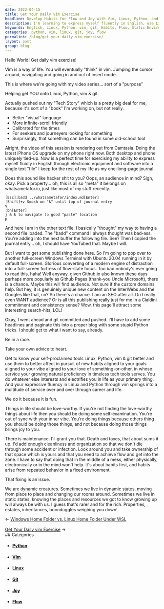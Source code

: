 ```yaml
---
date: 2022-04-15
title: Get Your Daily vim Exercise
headline: Develop Habits for Flow and Joy with Vim, Linux, Python, and Git
description: I'm learning to express myself fluently in English, use Linux, Python, vim, and git, and focus on joy-filled habits. I'm also recognizing the importance of maintenance and organization to achieve flow, but understand the difficulty of developing habits in a constantly changing environment. I'm exploring the luxuries of static environments, like properties and inheritances, and how they can help with habit formation.
keywords: English, Linux, Python, vim, git, Habits, Flow, Static Environments, Properties, Estates, Inheritances, Electronic Equipment, Software, Love-worthy, Joy, Maintenance, Organization, Zone, Environment, Changing
categories: python, vim, linux, git, joy, flow
permalink: /blog/get-your-daily-vim-exercise/
layout: post
group: blog
---
```



Hello World! Get daily vim exercise!

Vim is a way of life. You will eventually "think" in vim. Jumping the cursor
around, navigating and going in and out of insert mode.

This is where we're going with my video series... sort of a "purpose"

Helping get YOU onto Linux, Python, vim & git.

Actually pushed out my "Tech Story" which is a pretty big deal for me, because
it's sort of a "book" I'm working on, but not really.

- Better "visual" language
- More infinite-scroll friendly
- Calibrated for the times
- For seekers and journeyers looking for something
- Surprisingly, that something can be found in some old-school tool

Alright, the video of this session is rendering out from Camtasia. Doing the
latest iPhone OS upgrade on my phone right now. Both desktop and phone uniquely
tied-up. Now is a perfect time for exercising my ability to express myself
fluidly in English through electronic equipment and software into a single text
"file" I keep for the rest of my life as my one-long-page journal.

Does this sound like hacker shit to you? Oops, an audience in mind? Sigh, okay.
Pick a property... oh, this is all so "meta" it belongs on whatsametafor.io,
just like most of my stuff recently.

    [Esc]:badd ../whatsametafor/index.md[Enter]
    [Shift]+v Smosh on "k" until top of journal entry
    y
    :bn[Enter]
    j & k to navigate to good "paste" location
    p

And here I am in the other text file. I basically "thought" my way to having a
second file loaded. The "badd" command I always thought was bad-ass. You're
adding into the next buffer the following file. See? Then I copied the journal
entry... oh, I should have YouTubed that. Maybe I will.

But I want to get some publishing done here. So I'm going to pop over to
another full-screen Windows Terminal with Ubuntu 20.04 running in it by default
full-screen. Glorious converting of a modern engine of distraction into a
full-screen fortress of flow-state focus. Too bad nobody's ever going to read
this, haha! Well anyway, given Github.io also known these days perhaps more
popularly as Github Pages (thank-you Uncle Microsoft), there is a chance. Maybe
this will find audience. Not sure if the custom domains help. But hey, it is
genuinely unique new content on the InterWebs and the Googles like that, no? So
there's a chance. I am an SEO after all. Do I really even WANT audience? Or is
all this publishing really just for me in a Cialdini commitment and consistency
sense? Wow, this page'll attract some interesting search-hits, LOL!

Okay, I went ahead and git committed and pushed. I'll have to add some
headlines and paginate this into a proper blog with some stupid Python tricks.
I should get to what I want to say, already.

Be in a race.

Take your own advice to heart.

Get to know your self-proclaimed tools Linux, Python, vim & git better and use
them to better affect in pursuit of new habits aligned to your goals aligned to
your vibe aligned to your love of something-or-other, in whose service your
growing natural proficiency in timeless tech tools serves. You do whatever else
interests and electrifies you in life as your primary thing. And your
expressive fluency in Linux and Python through vim springs into a multitude of
service over and over through career and life.

We do it because it is fun.

Things in life should be love-worthy. If you're not finding the love-worthy
things about life then you should be doing some self-examination. You're out of
sync with your inner vibe. You're doing things because others thing you should
be doing those things, and not because doing those things brings joy to you.

There is maintenance. I'll grant you that. Death and taxes, that about sums it
up. I'd add enough cleanliness and organization so that we don't die through
some accident or infection. Look around you and take ownership of that space
which is yours and that you need to achieve flow and get into the zone. I have
to say that doing that in the middle of a mess, either physically,
electronically or in the mind won't help. It's about habits first, and habits
arise from repeated behavior in a fixed environment.

That fixing is an issue.

We are dynamic creatures. Sometimes we live in dynamic states, moving from
place to place and changing our rooms around. Sometimes we live in static
states, knowing the places and resources we got to know growing up will always
be with us. I guess that's rarer and for the rich. Properties, estates,
inheritances, boondoggles weighing you down!

<div class="arrow-links"><div class="post-nav-prev"><span class="arrow">&larr;&nbsp;</span><a href="/blog/windows-home-folder-vs-linux-home-folder-under-wsl/">Windows Home Folder vs. Linux Home Folder Under WSL</a></div> &nbsp; <div class="post-nav-next"><a href="/blog/get-your-daily-vim-exercise/">Get Your Daily vim Exercise</a><span class="arrow">&nbsp;&rarr;</span></div></div>
## Categories

<ul>
<li><h4><a href='/python/'>Python</a></h4></li>
<li><h4><a href='/vim/'>Vim</a></h4></li>
<li><h4><a href='/linux/'>Linux</a></h4></li>
<li><h4><a href='/git/'>Git</a></h4></li>
<li><h4><a href='/joy/'>Joy</a></h4></li>
<li><h4><a href='/flow/'>Flow</a></h4></li></ul>
